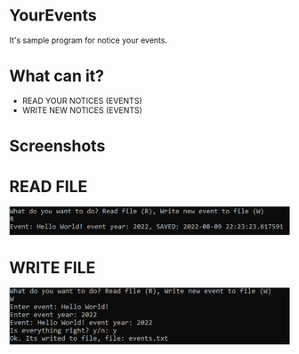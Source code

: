 # YourEvents
It's sample program for notice your events.

# What can it?
* READ YOUR NOTICES (EVENTS)
* WRITE NEW NOTICES (EVENTS)

# Screenshots

# READ FILE
![Scr_Read](https://github.com/cisamu123/YourEvents/blob/main/Screenshots/Screenshot_2.png)
# WRITE FILE
![Scr_Read](https://github.com/cisamu123/YourEvents/blob/main/Screenshots/Screenshot_1.png)
 
